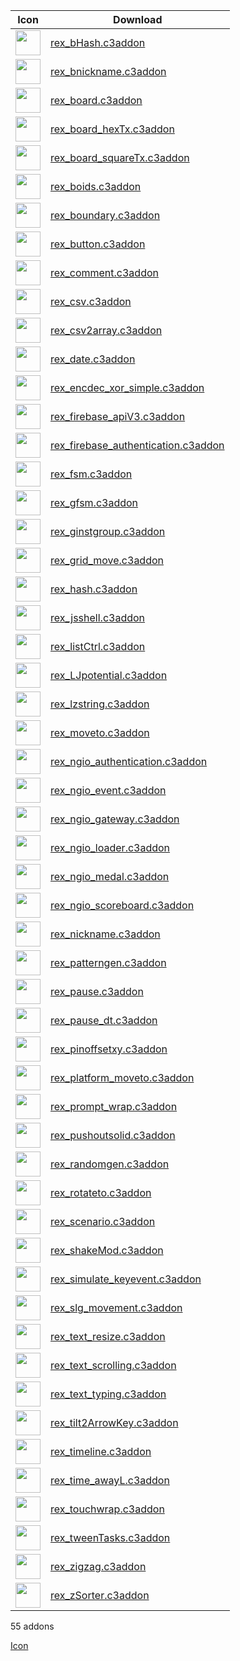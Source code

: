 |Icon|Download|
|----|--------|
|<img src="https://rexrainbow.github.io/C3RexDoc/repo/rex_bHash.png" width="40" heigh="40">|[rex_bHash.c3addon](https://rexrainbow.github.io/C3RexDoc/repo/rex_bHash.c3addon)|
|<img src="https://rexrainbow.github.io/C3RexDoc/repo/rex_bnickname.png" width="40" heigh="40">|[rex_bnickname.c3addon](https://rexrainbow.github.io/C3RexDoc/repo/rex_bnickname.c3addon)|
|<img src="https://rexrainbow.github.io/C3RexDoc/repo/rex_board.png" width="40" heigh="40">|[rex_board.c3addon](https://rexrainbow.github.io/C3RexDoc/repo/rex_board.c3addon)|
|<img src="https://rexrainbow.github.io/C3RexDoc/repo/rex_board_hexTx.png" width="40" heigh="40">|[rex_board_hexTx.c3addon](https://rexrainbow.github.io/C3RexDoc/repo/rex_board_hexTx.c3addon)|
|<img src="https://rexrainbow.github.io/C3RexDoc/repo/rex_board_squareTx.png" width="40" heigh="40">|[rex_board_squareTx.c3addon](https://rexrainbow.github.io/C3RexDoc/repo/rex_board_squareTx.c3addon)|
|<img src="https://rexrainbow.github.io/C3RexDoc/repo/rex_boids.png" width="40" heigh="40">|[rex_boids.c3addon](https://rexrainbow.github.io/C3RexDoc/repo/rex_boids.c3addon)|
|<img src="https://rexrainbow.github.io/C3RexDoc/repo/rex_boundary.png" width="40" heigh="40">|[rex_boundary.c3addon](https://rexrainbow.github.io/C3RexDoc/repo/rex_boundary.c3addon)|
|<img src="https://rexrainbow.github.io/C3RexDoc/repo/rex_button.png" width="40" heigh="40">|[rex_button.c3addon](https://rexrainbow.github.io/C3RexDoc/repo/rex_button.c3addon)|
|<img src="https://rexrainbow.github.io/C3RexDoc/repo/rex_comment.png" width="40" heigh="40">|[rex_comment.c3addon](https://rexrainbow.github.io/C3RexDoc/repo/rex_comment.c3addon)|
|<img src="https://rexrainbow.github.io/C3RexDoc/repo/rex_csv.png" width="40" heigh="40">|[rex_csv.c3addon](https://rexrainbow.github.io/C3RexDoc/repo/rex_csv.c3addon)|
|<img src="https://rexrainbow.github.io/C3RexDoc/repo/rex_csv2array.png" width="40" heigh="40">|[rex_csv2array.c3addon](https://rexrainbow.github.io/C3RexDoc/repo/rex_csv2array.c3addon)|
|<img src="https://rexrainbow.github.io/C3RexDoc/repo/rex_date.png" width="40" heigh="40">|[rex_date.c3addon](https://rexrainbow.github.io/C3RexDoc/repo/rex_date.c3addon)|
|<img src="https://rexrainbow.github.io/C3RexDoc/repo/rex_encdec_xor_simple.png" width="40" heigh="40">|[rex_encdec_xor_simple.c3addon](https://rexrainbow.github.io/C3RexDoc/repo/rex_encdec_xor_simple.c3addon)|
|<img src="https://rexrainbow.github.io/C3RexDoc/repo/rex_firebase_apiV3.png" width="40" heigh="40">|[rex_firebase_apiV3.c3addon](https://rexrainbow.github.io/C3RexDoc/repo/rex_firebase_apiV3.c3addon)|
|<img src="https://rexrainbow.github.io/C3RexDoc/repo/rex_firebase_authentication.png" width="40" heigh="40">|[rex_firebase_authentication.c3addon](https://rexrainbow.github.io/C3RexDoc/repo/rex_firebase_authentication.c3addon)|
|<img src="https://rexrainbow.github.io/C3RexDoc/repo/rex_fsm.png" width="40" heigh="40">|[rex_fsm.c3addon](https://rexrainbow.github.io/C3RexDoc/repo/rex_fsm.c3addon)|
|<img src="https://rexrainbow.github.io/C3RexDoc/repo/rex_gfsm.png" width="40" heigh="40">|[rex_gfsm.c3addon](https://rexrainbow.github.io/C3RexDoc/repo/rex_gfsm.c3addon)|
|<img src="https://rexrainbow.github.io/C3RexDoc/repo/rex_ginstgroup.png" width="40" heigh="40">|[rex_ginstgroup.c3addon](https://rexrainbow.github.io/C3RexDoc/repo/rex_ginstgroup.c3addon)|
|<img src="https://rexrainbow.github.io/C3RexDoc/repo/rex_grid_move.png" width="40" heigh="40">|[rex_grid_move.c3addon](https://rexrainbow.github.io/C3RexDoc/repo/rex_grid_move.c3addon)|
|<img src="https://rexrainbow.github.io/C3RexDoc/repo/rex_hash.png" width="40" heigh="40">|[rex_hash.c3addon](https://rexrainbow.github.io/C3RexDoc/repo/rex_hash.c3addon)|
|<img src="https://rexrainbow.github.io/C3RexDoc/repo/rex_jsshell.png" width="40" heigh="40">|[rex_jsshell.c3addon](https://rexrainbow.github.io/C3RexDoc/repo/rex_jsshell.c3addon)|
|<img src="https://rexrainbow.github.io/C3RexDoc/repo/rex_listCtrl.png" width="40" heigh="40">|[rex_listCtrl.c3addon](https://rexrainbow.github.io/C3RexDoc/repo/rex_listCtrl.c3addon)|
|<img src="https://rexrainbow.github.io/C3RexDoc/repo/rex_LJpotential.png" width="40" heigh="40">|[rex_LJpotential.c3addon](https://rexrainbow.github.io/C3RexDoc/repo/rex_LJpotential.c3addon)|
|<img src="https://rexrainbow.github.io/C3RexDoc/repo/rex_lzstring.png" width="40" heigh="40">|[rex_lzstring.c3addon](https://rexrainbow.github.io/C3RexDoc/repo/rex_lzstring.c3addon)|
|<img src="https://rexrainbow.github.io/C3RexDoc/repo/rex_moveto.png" width="40" heigh="40">|[rex_moveto.c3addon](https://rexrainbow.github.io/C3RexDoc/repo/rex_moveto.c3addon)|
|<img src="https://rexrainbow.github.io/C3RexDoc/repo/rex_ngio_authentication.png" width="40" heigh="40">|[rex_ngio_authentication.c3addon](https://rexrainbow.github.io/C3RexDoc/repo/rex_ngio_authentication.c3addon)|
|<img src="https://rexrainbow.github.io/C3RexDoc/repo/rex_ngio_event.png" width="40" heigh="40">|[rex_ngio_event.c3addon](https://rexrainbow.github.io/C3RexDoc/repo/rex_ngio_event.c3addon)|
|<img src="https://rexrainbow.github.io/C3RexDoc/repo/rex_ngio_gateway.png" width="40" heigh="40">|[rex_ngio_gateway.c3addon](https://rexrainbow.github.io/C3RexDoc/repo/rex_ngio_gateway.c3addon)|
|<img src="https://rexrainbow.github.io/C3RexDoc/repo/rex_ngio_loader.png" width="40" heigh="40">|[rex_ngio_loader.c3addon](https://rexrainbow.github.io/C3RexDoc/repo/rex_ngio_loader.c3addon)|
|<img src="https://rexrainbow.github.io/C3RexDoc/repo/rex_ngio_medal.png" width="40" heigh="40">|[rex_ngio_medal.c3addon](https://rexrainbow.github.io/C3RexDoc/repo/rex_ngio_medal.c3addon)|
|<img src="https://rexrainbow.github.io/C3RexDoc/repo/rex_ngio_scoreboard.png" width="40" heigh="40">|[rex_ngio_scoreboard.c3addon](https://rexrainbow.github.io/C3RexDoc/repo/rex_ngio_scoreboard.c3addon)|
|<img src="https://rexrainbow.github.io/C3RexDoc/repo/rex_nickname.png" width="40" heigh="40">|[rex_nickname.c3addon](https://rexrainbow.github.io/C3RexDoc/repo/rex_nickname.c3addon)|
|<img src="https://rexrainbow.github.io/C3RexDoc/repo/rex_patterngen.png" width="40" heigh="40">|[rex_patterngen.c3addon](https://rexrainbow.github.io/C3RexDoc/repo/rex_patterngen.c3addon)|
|<img src="https://rexrainbow.github.io/C3RexDoc/repo/rex_pause.png" width="40" heigh="40">|[rex_pause.c3addon](https://rexrainbow.github.io/C3RexDoc/repo/rex_pause.c3addon)|
|<img src="https://rexrainbow.github.io/C3RexDoc/repo/rex_pause_dt.png" width="40" heigh="40">|[rex_pause_dt.c3addon](https://rexrainbow.github.io/C3RexDoc/repo/rex_pause_dt.c3addon)|
|<img src="https://rexrainbow.github.io/C3RexDoc/repo/rex_pinoffsetxy.png" width="40" heigh="40">|[rex_pinoffsetxy.c3addon](https://rexrainbow.github.io/C3RexDoc/repo/rex_pinoffsetxy.c3addon)|
|<img src="https://rexrainbow.github.io/C3RexDoc/repo/rex_platform_moveto.png" width="40" heigh="40">|[rex_platform_moveto.c3addon](https://rexrainbow.github.io/C3RexDoc/repo/rex_platform_moveto.c3addon)|
|<img src="https://rexrainbow.github.io/C3RexDoc/repo/rex_prompt_wrap.png" width="40" heigh="40">|[rex_prompt_wrap.c3addon](https://rexrainbow.github.io/C3RexDoc/repo/rex_prompt_wrap.c3addon)|
|<img src="https://rexrainbow.github.io/C3RexDoc/repo/rex_pushoutsolid.png" width="40" heigh="40">|[rex_pushoutsolid.c3addon](https://rexrainbow.github.io/C3RexDoc/repo/rex_pushoutsolid.c3addon)|
|<img src="https://rexrainbow.github.io/C3RexDoc/repo/rex_randomgen.png" width="40" heigh="40">|[rex_randomgen.c3addon](https://rexrainbow.github.io/C3RexDoc/repo/rex_randomgen.c3addon)|
|<img src="https://rexrainbow.github.io/C3RexDoc/repo/rex_rotateto.png" width="40" heigh="40">|[rex_rotateto.c3addon](https://rexrainbow.github.io/C3RexDoc/repo/rex_rotateto.c3addon)|
|<img src="https://rexrainbow.github.io/C3RexDoc/repo/rex_scenario.png" width="40" heigh="40">|[rex_scenario.c3addon](https://rexrainbow.github.io/C3RexDoc/repo/rex_scenario.c3addon)|
|<img src="https://rexrainbow.github.io/C3RexDoc/repo/rex_shakeMod.png" width="40" heigh="40">|[rex_shakeMod.c3addon](https://rexrainbow.github.io/C3RexDoc/repo/rex_shakeMod.c3addon)|
|<img src="https://rexrainbow.github.io/C3RexDoc/repo/rex_simulate_keyevent.png" width="40" heigh="40">|[rex_simulate_keyevent.c3addon](https://rexrainbow.github.io/C3RexDoc/repo/rex_simulate_keyevent.c3addon)|
|<img src="https://rexrainbow.github.io/C3RexDoc/repo/rex_slg_movement.png" width="40" heigh="40">|[rex_slg_movement.c3addon](https://rexrainbow.github.io/C3RexDoc/repo/rex_slg_movement.c3addon)|
|<img src="https://rexrainbow.github.io/C3RexDoc/repo/rex_text_resize.png" width="40" heigh="40">|[rex_text_resize.c3addon](https://rexrainbow.github.io/C3RexDoc/repo/rex_text_resize.c3addon)|
|<img src="https://rexrainbow.github.io/C3RexDoc/repo/rex_text_scrolling.png" width="40" heigh="40">|[rex_text_scrolling.c3addon](https://rexrainbow.github.io/C3RexDoc/repo/rex_text_scrolling.c3addon)|
|<img src="https://rexrainbow.github.io/C3RexDoc/repo/rex_text_typing.png" width="40" heigh="40">|[rex_text_typing.c3addon](https://rexrainbow.github.io/C3RexDoc/repo/rex_text_typing.c3addon)|
|<img src="https://rexrainbow.github.io/C3RexDoc/repo/rex_tilt2ArrowKey.png" width="40" heigh="40">|[rex_tilt2ArrowKey.c3addon](https://rexrainbow.github.io/C3RexDoc/repo/rex_tilt2ArrowKey.c3addon)|
|<img src="https://rexrainbow.github.io/C3RexDoc/repo/rex_timeline.png" width="40" heigh="40">|[rex_timeline.c3addon](https://rexrainbow.github.io/C3RexDoc/repo/rex_timeline.c3addon)|
|<img src="https://rexrainbow.github.io/C3RexDoc/repo/rex_time_awayL.png" width="40" heigh="40">|[rex_time_awayL.c3addon](https://rexrainbow.github.io/C3RexDoc/repo/rex_time_awayL.c3addon)|
|<img src="https://rexrainbow.github.io/C3RexDoc/repo/rex_touchwrap.png" width="40" heigh="40">|[rex_touchwrap.c3addon](https://rexrainbow.github.io/C3RexDoc/repo/rex_touchwrap.c3addon)|
|<img src="https://rexrainbow.github.io/C3RexDoc/repo/rex_tweenTasks.png" width="40" heigh="40">|[rex_tweenTasks.c3addon](https://rexrainbow.github.io/C3RexDoc/repo/rex_tweenTasks.c3addon)|
|<img src="https://rexrainbow.github.io/C3RexDoc/repo/rex_zigzag.png" width="40" heigh="40">|[rex_zigzag.c3addon](https://rexrainbow.github.io/C3RexDoc/repo/rex_zigzag.c3addon)|
|<img src="https://rexrainbow.github.io/C3RexDoc/repo/rex_zSorter.png" width="40" heigh="40">|[rex_zSorter.c3addon](https://rexrainbow.github.io/C3RexDoc/repo/rex_zSorter.c3addon)|
  
55 addons  
  
[Icon](https://icons8.com/)